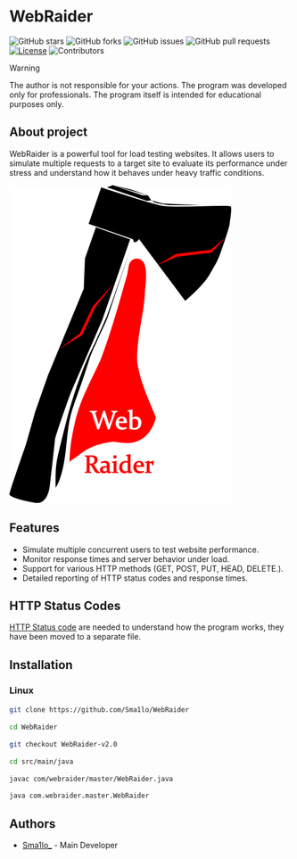 # WebRaider

![GitHub stars](https://img.shields.io/github/stars/Sma1lo/WebRaider?style=flat-square&color=brightgreen)
![GitHub forks](https://img.shields.io/github/forks/Sma1lo/WebRaider?style=flat-square&color=brightgreen)
![GitHub issues](https://img.shields.io/github/issues/Sma1lo/WebRaider?style=flat-square&color=brightgreen)
![GitHub pull requests](https://img.shields.io/github/issues-pr/Sma1lo/WebRaider?style=flat-square&color=brightgreen)
  <a href="LICENSE"><img src="https://img.shields.io/badge/license-LICENSE?style=flat-square&color=brightgreen.svg" alt="License"/></a>
![Contributors](https://img.shields.io/github/contributors/Sma1lo/WebRaider?style=flat-square&color=brightgreen)

> [!WARNING]
> The author is not responsible for your actions. The program was developed only for professionals. The program itself is intended for educational purposes only.

## About project

 WebRaider is a powerful tool for load testing websites. It allows users to simulate multiple requests to a target site to evaluate its performance under stress and understand how it behaves under heavy traffic conditions.

<img src="WebRaider_logo.png">

## Features

- Simulate multiple concurrent users to test website performance.
- Monitor response times and server behavior under load.
- Support for various HTTP methods (GET, POST, PUT, HEAD, DELETE.).
- Detailed reporting of HTTP status codes and response times.

## HTTP Status Codes

 [HTTP Status code](https://github.com/Sma1lo/WebRaider/blob/WebRaider-v2.0/HTTP_STATUS_CODES.md) are needed to understand how the program works, they have been moved to a separate file.

## Installation

### Linux

```bash
git clone https://github.com/Sma1lo/WebRaider
```

```bash
cd WebRaider
```

```bash
git checkout WebRaider-v2.0
```

```bash
cd src/main/java
```

```bash
javac com/webraider/master/WebRaider.java
```

```bash
java com.webraider.master.WebRaider
```

## Authors

- [Sma1lo_](https://github.com/Sma1lo) - Main Developer
